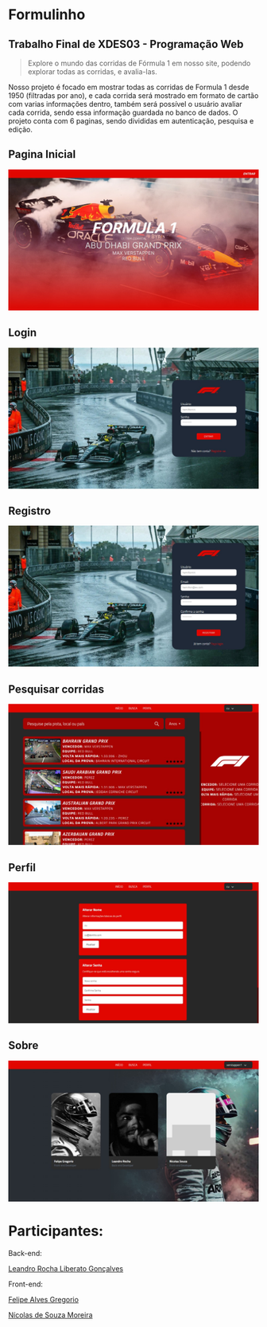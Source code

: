 
# Formulinho

## Trabalho Final de XDES03 - Programação Web 

> Explore o mundo das corridas de Fórmula 1 em nosso site, podendo explorar todas as corridas, e avalia-las.



Nosso projeto é focado em mostrar todas as corridas de Formula 1 desde 1950 (filtradas por ano), e cada corrida será mostrado em formato de cartão com varias informações dentro,
também será possível o usuário avaliar cada corrida, sendo essa informação guardada no banco de dados. O projeto conta com 6 paginas, sendo divididas em autenticação, pesquisa e edição.

## Pagina Inicial
![](img/Home.jpeg)

## Login
![](img/Login.jpeg)

## Registro
![](img/Register.jpeg)

## Pesquisar corridas
![](img/Search.jpeg)

## Perfil 
![](img/Profile.jpeg)

## Sobre
![](img/About.jpeg)

# Participantes:

Back-end:

[Leandro Rocha Liberato Gonçalves](https://github.com/LeandroRochAlg)  

Front-end:

[Felipe Alves Gregorio](https://github.com/flp-gregorio) 

[Nícolas de Souza Moreira](https://github.com/NSMoreira145) 
